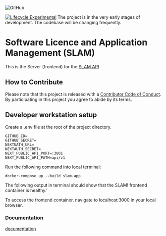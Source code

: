 <!-- @format -->

![GitHub](https://img.shields.io/github/license/bcgov/citz-imb)

[![Lifecycle:Experimental](https://img.shields.io/badge/Lifecycle-Experimental-339999)](Redirect-URL)
The project is in the very early stages of development. The codebase will be changing frequently.

# Software Licence and Application Management (SLAM)

This is the Server (frontend) for the [SLAM API](https://github.com/bcgov/citz-imb-slam-api)

## How to Contribute

Please note that this project is released with a [Contributor Code of Conduct](Code_of_Conduct.md). By participating in this project you agree to abide by its terms.

## Developer workstation setup

Create a .env file at the root of the project directory.
```
GITHUB_ID=
GITHUB_SECRET=
NEXTUATH_URL=
NEXTAUTH_SECRET=
NEXT_PUBLIC_API_PORT=:3001
NEXT_PUBLIC_API_PATH=api/v1
```

Run the following command into local terminal:

```
docker-compose up --build slam-app
```

The following output in terminal should show that the SLAM! frontend container is healthy.'

To access the frontend container, navigate to localhost:3000 in your local browser.

### Documentation
[documentation](/docs/readme.md)
